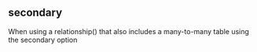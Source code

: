 ## secondary

When using a relationship() that also includes a many-to-many table using the secondary option

